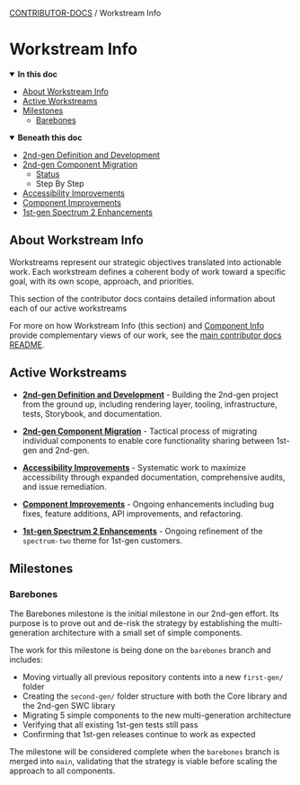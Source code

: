 <!-- Generated breadcrumbs - DO NOT EDIT -->

[CONTRIBUTOR-DOCS](../README.md) / Workstream Info

<!-- Document title (editable) -->

# Workstream Info

<!-- Generated TOC - DO NOT EDIT -->

<details open>
<summary><strong>In this doc</strong></summary>

- [About Workstream Info](#about-workstream-info)
- [Active Workstreams](#active-workstreams)
- [Milestones](#milestones)
    - [Barebones](#barebones)

</details>

<details open>
<summary><strong>Beneath this doc</strong></summary>

- [2nd-gen Definition and Development](01_2nd-gen-definition-and-development/README.md)
- [2nd-gen Component Migration](02_2nd-gen-component-migration/README.md)
    - [Status](02_2nd-gen-component-migration/01_status.md)
    - Step By Step
- [Accessibility Improvements](03_accessibility-improvements/README.md)
- [Component Improvements](04_component-improvements/README.md)
- [1st-gen Spectrum 2 Enhancements](05_1st-gen-spectrum-2-enhancements/README.md)

</details>

<!-- Document content (editable) -->

## About Workstream Info

Workstreams represent our strategic objectives translated into actionable work. Each workstream defines a coherent body of work toward a specific goal, with its own scope, approach, and priorities.

This section of the contributor docs contains detailed information about each of our active workstreams

For more on how Workstream Info (this section) and [Component Info](../05_component-info/README.md) provide complementary views of our work, see the [main contributor docs README](../README.md#about-these-contributor-docs).

## Active Workstreams

- **[2nd-gen Definition and Development](./01_2nd-gen-definition-and-development/README.md)** - Building the 2nd-gen project from the ground up, including rendering layer, tooling, infrastructure, tests, Storybook, and documentation.

- **[2nd-gen Component Migration](./02_2nd-gen-component-migration/README.md)** - Tactical process of migrating individual components to enable core functionality sharing between 1st-gen and 2nd-gen.

- **[Accessibility Improvements](./03_accessibility-improvements/README.md)** - Systematic work to maximize accessibility through expanded documentation, comprehensive audits, and issue remediation.

- **[Component Improvements](./04_component-improvements/README.md)** - Ongoing enhancements including bug fixes, feature additions, API improvements, and refactoring.

- **[1st-gen Spectrum 2 Enhancements](./05_1st-gen-spectrum-2-enhancements/README.md)** - Ongoing refinement of the `spectrum-two` theme for 1st-gen customers.

## Milestones

### Barebones

The Barebones milestone is the initial milestone in our 2nd-gen effort. Its purpose is to prove out and de-risk the strategy by establishing the multi-generation architecture with a small set of simple components.

The work for this milestone is being done on the `barebones` branch and includes:

- Moving virtually all previous repository contents into a new `first-gen/` folder
- Creating the `second-gen/` folder structure with both the Core library and the 2nd-gen SWC library
- Migrating 5 simple components to the new multi-generation architecture
- Verifying that all existing 1st-gen tests still pass
- Confirming that 1st-gen releases continue to work as expected

The milestone will be considered complete when the `barebones` branch is merged into `main`, validating that the strategy is viable before scaling the approach to all components.
